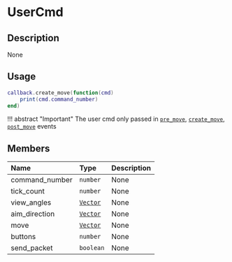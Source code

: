 # UserCmd

## Description
None

## Usage

```lua
callback.create_move(function(cmd)
    print(cmd.command_number)
end)
```

!!! abstract "Important"
    The user cmd only passed in [`pre_move`](/events/#pre_move), [`create_move`](/events/#create_move), [`post_move`](/events/#post_move) events

## Members
|Name|Type|Description|
|:-|:-|:-|
|command_number|`number`|None|
|tick_count|`number`|None|
|view_angles|[`Vector`](/types/vector)|None|
|aim_direction|[`Vector`](/types/vector)|None|
|move|[`Vector`](/types/vector)|None|
|buttons|`number`|None|
|send_packet|`boolean`|None|